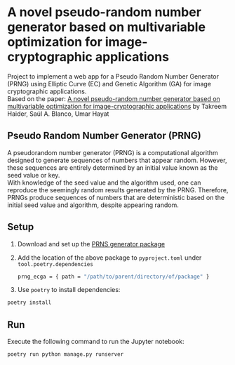 # A novel pseudo-random number generator based on multivariable optimization for image-cryptographic applications
Project to implement a web app for a Pseudo Random Number Generator (PRNG) using Elliptic Curve (EC) and Genetic Algorithm (GA) for image cryptographic applications. \
Based on the paper: [A novel pseudo-random number generator based on multivariable
optimization for image-cryptographic applications](https://www.sciencedirect.com/science/article/pii/S0957417423029482?via%3Dihub) by Takreem Haider, Saúl A. Blanco, Umar Hayat 

## Pseudo Random Number Generator (PRNG)
A pseudorandom number generator (PRNG) is a computational algorithm designed to generate sequences of numbers that appear random. However, these sequences are entirely determined by an initial value known as the seed value or key. \
With knowledge of the seed value and the algorithm used, one can reproduce the seemingly random results generated by the PRNG. Therefore, PRNGs produce sequences of numbers that are deterministic based on the initial seed value and algorithm, despite appearing random.

## Setup

1. Download and set up the [PRNS generator package](https://github.com/Viyer533/PRNG-using-ECGA)

2. Add the location of the above package to `pyproject.toml` under `tool.poetry.dependencies`

    ```bash
    prng_ecga = { path = "/path/to/parent/directory/of/package" }
    ```

3. Use `poetry` to install dependencies:

```bash
poetry install
```

## Run

Execute the following command to run the Jupyter notebook:

```bash
poetry run python manage.py runserver
```
